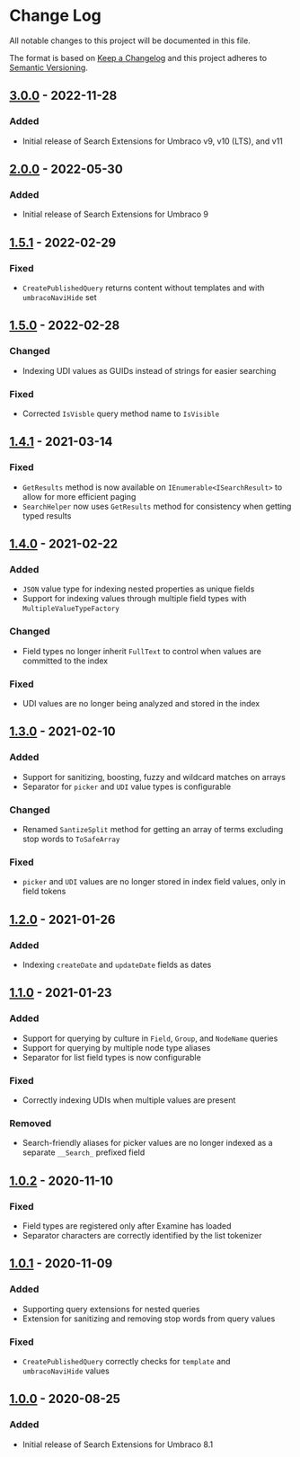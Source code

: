 # Change Log

All notable changes to this project will be documented in this file.

The format is based on [Keep a Changelog](https://keepachangelog.com/) and this project adheres to [Semantic Versioning](https://semver.org/).

## [3.0.0] - 2022-11-28
### Added
* Initial release of Search Extensions for Umbraco v9, v10 (LTS), and v11

## [2.0.0] - 2022-05-30
### Added
* Initial release of Search Extensions for Umbraco 9

## [1.5.1] - 2022-02-29
### Fixed
* `CreatePublishedQuery` returns content without templates and with `umbracoNaviHide` set

## [1.5.0] - 2022-02-28
### Changed
* Indexing UDI values as GUIDs instead of strings for easier searching

### Fixed
* Corrected `IsVisble` query method name to `IsVisible`

## [1.4.1] - 2021-03-14
### Fixed
* `GetResults` method is now available on `IEnumerable<ISearchResult>` to allow for more efficient paging
* `SearchHelper` now uses `GetResults` method for consistency when getting typed results

## [1.4.0] - 2021-02-22
### Added
* `JSON` value type for indexing nested properties as unique fields
* Support for indexing values through multiple field types with `MultipleValueTypeFactory`

### Changed
* Field types no longer inherit `FullText` to control when values are committed to the index

### Fixed
* UDI values are no longer being analyzed and stored in the index

## [1.3.0] - 2021-02-10
### Added
* Support for sanitizing, boosting, fuzzy and wildcard matches on arrays
* Separator for `picker` and `UDI` value types is configurable

### Changed
* Renamed `SantizeSplit` method for getting an array of terms excluding stop words to `ToSafeArray`

### Fixed
* `picker` and `UDI` values are no longer stored in index field values, only in field tokens

## [1.2.0] - 2021-01-26
### Added
* Indexing `createDate` and `updateDate` fields as dates

## [1.1.0] - 2021-01-23
### Added
* Support for querying by culture in `Field`, `Group`, and `NodeName` queries
* Support for querying by multiple node type aliases
* Separator for list field types is now configurable

### Fixed
* Correctly indexing UDIs when multiple values are present

### Removed
* Search-friendly aliases for picker values are no longer indexed as a separate `__Search_` prefixed field

## [1.0.2] - 2020-11-10
### Fixed
* Field types are registered only after Examine has loaded
* Separator characters are correctly identified by the list tokenizer

## [1.0.1] - 2020-11-09
### Added
* Supporting query extensions for nested queries
* Extension for sanitizing and removing stop words from query values

### Fixed
* `CreatePublishedQuery` correctly checks for `template` and `umbracoNaviHide` values

## [1.0.0] - 2020-08-25
### Added
* Initial release of Search Extensions for Umbraco 8.1

[Unreleased]: https://github.com/callumbwhyte/umbraco-search-extensions/compare/release-3.0.0...HEAD
[3.0.0]: https://github.com/callumbwhyte/umbraco-search-extensions/compare/release-2.0.0...release-3.0.0
[2.0.0]: https://github.com/callumbwhyte/umbraco-search-extensions/compare/release-1.5.1...release-2.0.0
[1.5.1]: https://github.com/callumbwhyte/umbraco-search-extensions/compare/release-1.5.0...release-1.5.1
[1.5.0]: https://github.com/callumbwhyte/umbraco-search-extensions/compare/release-1.4.1...release-1.5.0
[1.4.1]: https://github.com/callumbwhyte/umbraco-search-extensions/compare/release-1.4.0...release-1.4.1
[1.4.0]: https://github.com/callumbwhyte/umbraco-search-extensions/compare/release-1.3.0...release-1.4.0
[1.3.0]: https://github.com/callumbwhyte/umbraco-search-extensions/compare/release-1.2.0...release-1.3.0
[1.2.0]: https://github.com/callumbwhyte/umbraco-search-extensions/compare/release-1.1.0...release-1.2.0
[1.1.0]: https://github.com/callumbwhyte/umbraco-search-extensions/compare/release-1.0.2...release-1.1.0
[1.0.2]: https://github.com/callumbwhyte/umbraco-search-extensions/compare/release-1.0.1...release-1.0.2
[1.0.1]: https://github.com/callumbwhyte/umbraco-search-extensions/compare/release-1.0.0...release-1.0.1
[1.0.0]: https://github.com/callumbwhyte/umbraco-search-extensions/tree/release-1.0.0
